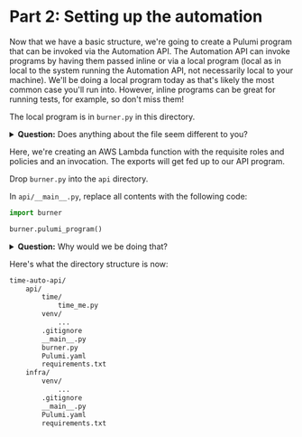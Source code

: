 # Part 2: Setting up the automation

Now that we have a basic structure, we're going to create a Pulumi program that can be invoked via the Automation API. The Automation API can invoke programs by having them passed inline or via a local program (local as in local to the system running the Automation API, not necessarily local to your machine). We'll be doing a local program today as that's likely the most common case you'll run into. However, inline programs can be great for running tests, for example, so don't miss them!

The local program is in `burner.py` in this directory.

<details>
<summary><b>Question:</b> Does anything about the file seem different to you?</summary>

<br/>
<b>Answer:</b> It should! To set up a local program, we create a standard Pulumi program, and then we wrap it in a function call so the Automation API can interact with it.
</details>

Here, we're creating an AWS Lambda function with the requisite roles and policies and an invocation. The exports will get fed up to our API program.

Drop `burner.py` into the `api` directory.

In `api/__main__.py`, replace all contents with the following code:

```python
import burner

burner.pulumi_program()

```

<details>
<summary><b>Question:</b> Why would we be doing that?</summary>

<br/>
<b>Answer:</b> That's so we call the right program from our Automation API and so we can call the program directly later.
</details>

Here's what the directory structure is now:

```bash
time-auto-api/
    api/
        time/
            time_me.py
        venv/
            ...
        .gitignore
        __main__.py
        burner.py
        Pulumi.yaml
        requirements.txt
    infra/
        venv/
            ...
        .gitignore
        __main__.py
        Pulumi.yaml
        requirements.txt
```
